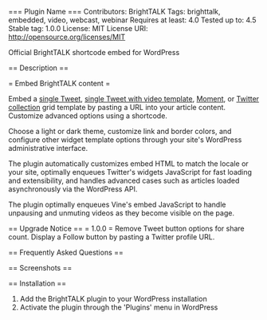=== Plugin Name ===
Contributors: BrightTALK
Tags: brighttalk, embedded, video, webcast, webinar
Requires at least: 4.0
Tested up to: 4.5
Stable tag: 1.0.0
License: MIT
License URI: http://opensource.org/licenses/MIT

Official BrightTALK shortcode embed for WordPress

== Description ==


= Embed BrightTALK content =

Embed a [single Tweet](https://dev.twitter.com/web/embedded-tweets), [single Tweet with video template](https://dev.twitter.com/web/embedded-video), [Moment](https://dev.twitter.com/web/embedded-moments "Twitter Moment"), or [Twitter collection](https://dev.twitter.com/web/embedded-timelines/collection) grid template by pasting a URL into your article content. Customize advanced options using a shortcode.

Choose a light or dark theme, customize link and border colors, and configure other widget template options through your site's WordPress administrative interface.

The plugin automatically customizes embed HTML to match the locale or your site, optimally enqueues Twitter's widgets JavaScript for fast loading and extensibility, and handles advanced cases such as articles loaded asynchronously via the WordPress API.


The plugin optimally enqueues Vine's embed JavaScript to handle unpausing and unmuting videos as they become visible on the page.


== Upgrade Notice ==
= 1.0.0 =
Remove Tweet button options for share count. Display a Follow button by pasting a Twitter profile URL.

== Frequently Asked Questions ==


== Screenshots ==


== Installation ==

1. Add the BrightTALK plugin to your WordPress installation
2. Activate the plugin through the 'Plugins' menu in WordPress

